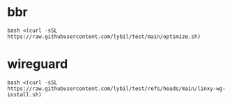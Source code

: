 # bbr
```
bash <(curl -sSL https://raw.githubusercontent.com/lybil/test/main/optimize.sh)
```
# wireguard
```
bash <(curl -sSL https://raw.githubusercontent.com/lybil/test/refs/heads/main/linxy-wg-install.sh)
```
